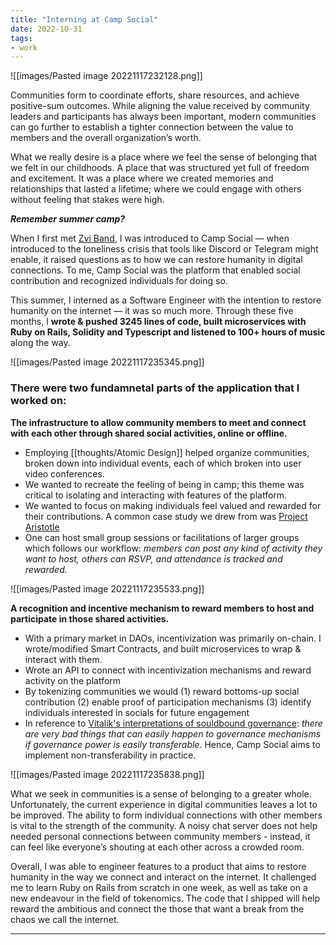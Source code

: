 ```yaml
---
title: "Interning at Camp Social"
date: 2022-10-31
tags:
- work
---
```


![[images/Pasted image 20221117232128.png]]

Communities form to coordinate efforts, share resources, and achieve positive-sum outcomes. While aligning the value received by community leaders and participants has always been important, modern communities can go further to establish a tighter connection between the value to members and the overall organization’s worth.

What we really desire is a place where we feel the sense of belonging that we felt in our childhoods. A place that was structured yet full of freedom and excitement. It was a place where we created memories and relationships that lasted a lifetime; where we could engage with others without feeling that stakes were high. 

_**Remember summer camp?**_

When I first met [Zvi Band](https://zvi.band), I was introduced to Camp Social — when introduced to the loneliness crisis that tools like Discord or Telegram might enable, it raised questions as to how we can restore humanity in digital connections. To me, Camp Social was the platform that enabled social contribution and recognized individuals for doing so. 

This summer, I interned as a Software Engineer with the intention to restore humanity on the internet — it was so much more. Through these five months, I **wrote & pushed 3245 lines of code, built microservices with Ruby on Rails, Solidity and Typescript and listened to 100+ hours of music** along the way. 

![[images/Pasted image 20221117235345.png]]

### There were two fundamnetal parts of the application that I worked on:

**The infrastructure to allow community members to meet and connect with each other through shared social activities, online or offline.**
- Employing [[thoughts/Atomic Design]] helped organize communities, broken down into individual events, each of which broken into user video conferences.
- We wanted to recreate the feeling of being in camp; this theme was critical to isolating and interacting with features of the platform. 
- We wanted to focus on making individuals feel valued and rewarded for their contributions. A common case study we drew from was [Project Aristotle](https://www.inc.com/justin-bariso/after-years-of-research-google-discovered-secret-weapon-to-building-a-great-team-its-a-lesson-in-emotional-intelligence.html)
- One can host small group sessions or facilitations of larger groups which follows our workflow: *members can post any kind of activity they want to host, others can RSVP, and attendance is tracked and rewarded.*

![[images/Pasted image 20221117235533.png]]

**A recognition and incentive mechanism to reward members to host and participate in those shared activities.**
- With a primary market in DAOs, incentivization was primarily on-chain. I wrote/modified Smart Contracts, and built microservices to wrap & interact with them.
- Wrote an API to connect with incentivization mechanisms and reward activity on the platform
- By tokenizing communities we would (1) reward bottoms-up social contribution (2) enable proof of participation mechanisms (3) identify individuals interested in socials for future engagement
- In reference to [Vitalik's interpretations of souldbound governance](https://vitalik.ca/general/2022/01/26/soulbound.html): *there are very bad things that can easily happen to governance mechanisms if governance power is easily transferable*. Hence, Camp Social aims to implement non-transferability in practice.

![[images/Pasted image 20221117235838.png]]

What we seek in communities is a sense of belonging to a greater whole. Unfortunately, the current experience in digital communities leaves a lot to be improved. The ability to form individual connections with other members is vital to the strength of the community. A noisy chat server does not help needed personal connections between community members - instead, it can feel like everyone’s shouting at each other across a crowded room. 

Overall, I was able to engineer features to a product that aims to restore humanity in the way we connect and interact on the internet. It challenged me to learn Ruby on Rails from scratch in one week, as well as take on a new endeavour in the field of tokenomics. The code that I shipped will help reward the ambitious and connect the those that want a break from the chaos we call the internet.

---
